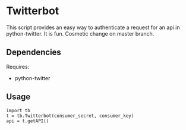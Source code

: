 # Twitterbot #

This script provides an easy way to authenticate a request for an api in python-twitter. It is fun. Cosmetic change on master branch.

## Dependencies ##

Requires: 
* python-twitter

## Usage ##

    import tb
    t = tb.Twitterbot(consumer_secret, consumer_key)
    api = t.getAPI()
